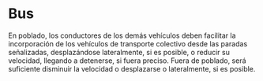 
# Bus

En poblado, los conductores de los demás vehículos deben facilitar la incorporación de los vehículos de transporte colectivo desde las paradas señalizadas, desplazándose lateralmente, si es posible, o reducir su velocidad, llegando a detenerse, si fuera preciso. Fuera de poblado, será suficiente disminuir la velocidad o desplazarse o lateralmente, si es posible.